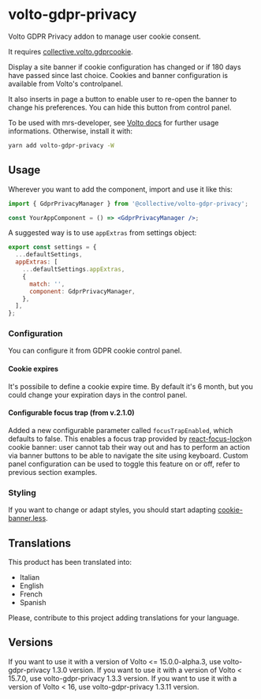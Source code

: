 # volto-gdpr-privacy

Volto GDPR Privacy addon to manage user cookie consent.

It requires [collective.volto.gdprcookie](https://github.com/collective/collective.volto.gdprcookie).

Display a site banner if cookie configuration has changed or if 180 days have passed since last choice.
Cookies and banner configuration is available from Volto's controlpanel.

It also inserts in page a button to enable user to re-open the banner to change his preferences. You can hide this button from control panel.

To be used with mrs-developer, see [Volto docs](https://docs.voltocms.com/customizing/add-ons/) for further usage informations.
Otherwise, install it with:

```bash
yarn add volto-gdpr-privacy -W
```

## Usage

Wherever you want to add the component, import and use it like this:

```jsx
import { GdprPrivacyManager } from '@collective/volto-gdpr-privacy';

const YourAppComponent = () => <GdprPrivacyManager />;
```

A suggested way is to use `appExtras` from settings object:

```jsx
export const settings = {
  ...defaultSettings,
  appExtras: [
    ...defaultSettings.appExtras,
    {
      match: '',
      component: GdprPrivacyManager,
    },
  ],
};
```

### Configuration

You can configure it from GDPR cookie control panel.

#### Cookie expires

It's possibile to define a cookie expire time. By default it's 6 month, but you could change your expiration days in the control panel.

#### Configurable focus trap (from v.2.1.0)

Added a new configurable parameter called `focusTrapEnabled`, which defaults to false. This enables a focus trap provided by [react-focus-lock](https://www.npmjs.com/package/react-focus-lock)on cookie banner: user cannot tab their way out and has to perform an action via banner buttons to be able to navigate the site using keyboard.
Custom panel configuration can be used to toggle this feature on or off, refer to previous section examples.

### Styling

If you want to change or adapt styles, you should start adapting [cookie-banner.less](src/components/CookieBanner/cookie-banner.less).

## Translations

This product has been translated into:

- Italian
- English
- French
- Spanish

Please, contribute to this project adding translations for your language.

## Versions

If you want to use it with a version of Volto <= 15.0.0-alpha.3, use volto-gdpr-privacy 1.3.0 version.
If you want to use it with a version of Volto < 15.7.0, use volto-gdpr-privacy 1.3.3 version.
If you want to use it with a version of Volto < 16, use volto-gdpr-privacy 1.3.11 version.

